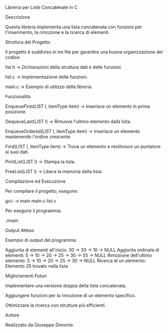 Libreria per Liste Concatenate in C

Descrizione

Questa libreria implementa una lista concatenata con funzioni per l'inserimento, la rimozione e la ricerca di elementi.

Struttura del Progetto

Il progetto è suddiviso in tre file per garantire una buona organizzazione del codice:

list.h → Dichiarazioni della struttura dati e delle funzioni.

list.c → Implementazione delle funzioni.

main.c → Esempio di utilizzo della libreria.

Funzionalità

EnqueueFirst(LIST l, itemType item) → Inserisce un elemento in prima posizione.

DequeueLast(LIST l) → Rimuove l'ultimo elemento dalla lista.

EnqueueOrdered(LIST l, itemType item) → Inserisce un elemento mantenendo l'ordine crescente.

Find(LIST l, itemType item) → Trova un elemento e restituisce un puntatore ai suoi dati.

PrintList(LIST l) → Stampa la lista.

FreeList(LIST l) → Libera la memoria della lista.

Compilazione ed Esecuzione

Per compilare il progetto, eseguire:

gcc -o main main.c list.c

Per eseguire il programma:

./main

Output Atteso

Esempio di output del programma:

Aggiunta di elementi all'inizio:
30 -> 20 -> 10 -> NULL
Aggiunta ordinata di elementi:
5 -> 10 -> 20 -> 25 -> 30 -> 35 -> NULL
Rimozione dell'ultimo elemento:
5 -> 10 -> 20 -> 25 -> 30 -> NULL
Ricerca di un elemento:
Elemento 25 trovato nella lista.

Miglioramenti Futuri

Implementare una versione doppia della lista concatenata.

Aggiungere funzioni per la rimozione di un elemento specifico.

Ottimizzare la ricerca con strutture più efficienti.

Autore

Realizzato da Giuseppe Dimonte.
